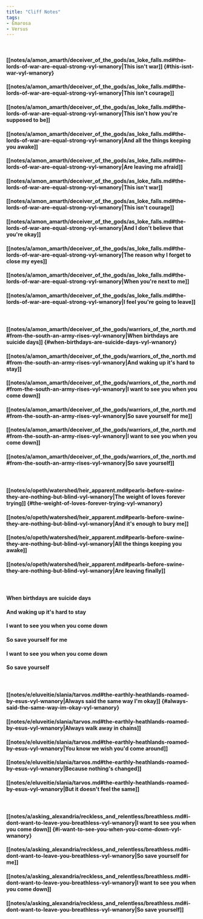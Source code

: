 ```yaml
---
title: "Cliff Notes"
tags:
- Emarosa
- Versus
---
```

&nbsp;
#### [[notes/a/amon_amarth/deceiver_of_the_gods/as_loke_falls.md#the-lords-of-war-are-equal-strong-vyl-wnanory|This isn't war]] {#this-isnt-war-vyl-wnanory}
#### [[notes/a/amon_amarth/deceiver_of_the_gods/as_loke_falls.md#the-lords-of-war-are-equal-strong-vyl-wnanory|This isn't courage]]
#### [[notes/a/amon_amarth/deceiver_of_the_gods/as_loke_falls.md#the-lords-of-war-are-equal-strong-vyl-wnanory|This isn't how you're supposed to be]]
#### [[notes/a/amon_amarth/deceiver_of_the_gods/as_loke_falls.md#the-lords-of-war-are-equal-strong-vyl-wnanory|And all the things keeping you awake]]
#### [[notes/a/amon_amarth/deceiver_of_the_gods/as_loke_falls.md#the-lords-of-war-are-equal-strong-vyl-wnanory|Are leaving me afraid]]
#### [[notes/a/amon_amarth/deceiver_of_the_gods/as_loke_falls.md#the-lords-of-war-are-equal-strong-vyl-wnanory|This isn't war]]
#### [[notes/a/amon_amarth/deceiver_of_the_gods/as_loke_falls.md#the-lords-of-war-are-equal-strong-vyl-wnanory|This isn't courage]]
#### [[notes/a/amon_amarth/deceiver_of_the_gods/as_loke_falls.md#the-lords-of-war-are-equal-strong-vyl-wnanory|And I don't believe that you're okay]]
#### [[notes/a/amon_amarth/deceiver_of_the_gods/as_loke_falls.md#the-lords-of-war-are-equal-strong-vyl-wnanory|The reason why I forget to close my eyes]]
#### [[notes/a/amon_amarth/deceiver_of_the_gods/as_loke_falls.md#the-lords-of-war-are-equal-strong-vyl-wnanory|When you're next to me]]
#### [[notes/a/amon_amarth/deceiver_of_the_gods/as_loke_falls.md#the-lords-of-war-are-equal-strong-vyl-wnanory|I feel you're going to leave]]
&nbsp;
#### [[notes/a/amon_amarth/deceiver_of_the_gods/warriors_of_the_north.md#from-the-south-an-army-rises-vyl-wnanory|When birthdays are suicide days]] {#when-birthdays-are-suicide-days-vyl-wnanory}
#### [[notes/a/amon_amarth/deceiver_of_the_gods/warriors_of_the_north.md#from-the-south-an-army-rises-vyl-wnanory|And waking up it's hard to stay]]
#### [[notes/a/amon_amarth/deceiver_of_the_gods/warriors_of_the_north.md#from-the-south-an-army-rises-vyl-wnanory|I want to see you when you come down]]
#### [[notes/a/amon_amarth/deceiver_of_the_gods/warriors_of_the_north.md#from-the-south-an-army-rises-vyl-wnanory|So save yourself for me]]
#### [[notes/a/amon_amarth/deceiver_of_the_gods/warriors_of_the_north.md#from-the-south-an-army-rises-vyl-wnanory|I want to see you when you come down]]
#### [[notes/a/amon_amarth/deceiver_of_the_gods/warriors_of_the_north.md#from-the-south-an-army-rises-vyl-wnanory|So save yourself]]
&nbsp;
#### [[notes/o/opeth/watershed/heir_apparent.md#pearls-before-swine-they-are-nothing-but-blind-vyl-wnanory|The weight of loves forever trying]] {#the-weight-of-loves-forever-trying-vyl-wnanory}
#### [[notes/o/opeth/watershed/heir_apparent.md#pearls-before-swine-they-are-nothing-but-blind-vyl-wnanory|And it's enough to bury me]]
#### [[notes/o/opeth/watershed/heir_apparent.md#pearls-before-swine-they-are-nothing-but-blind-vyl-wnanory|All the things keeping you awake]]
#### [[notes/o/opeth/watershed/heir_apparent.md#pearls-before-swine-they-are-nothing-but-blind-vyl-wnanory|Are leaving finally]]
&nbsp;
#### When birthdays are suicide days
#### And waking up it's hard to stay
#### I want to see you when you come down
#### So save yourself for me
#### I want to see you when you come down
#### So save yourself
&nbsp;
#### [[notes/e/eluveitie/slania/tarvos.md#the-earthly-heathlands-roamed-by-esus-vyl-wnanory|Always said the same way I'm okay]] {#always-said-the-same-way-im-okay-vyl-wnanory}
#### [[notes/e/eluveitie/slania/tarvos.md#the-earthly-heathlands-roamed-by-esus-vyl-wnanory|Always walk away in chains]]
#### [[notes/e/eluveitie/slania/tarvos.md#the-earthly-heathlands-roamed-by-esus-vyl-wnanory|You know we wish you'd come around]]
#### [[notes/e/eluveitie/slania/tarvos.md#the-earthly-heathlands-roamed-by-esus-vyl-wnanory|Because nothing's changed]]
#### [[notes/e/eluveitie/slania/tarvos.md#the-earthly-heathlands-roamed-by-esus-vyl-wnanory|But it doesn't feel the same]]
&nbsp;
#### [[notes/a/asking_alexandria/reckless_and_relentless/breathless.md#i-dont-want-to-leave-you-breathless-vyl-wnanory|I want to see you when you come down]] {#i-want-to-see-you-when-you-come-down-vyl-wnanory}
#### [[notes/a/asking_alexandria/reckless_and_relentless/breathless.md#i-dont-want-to-leave-you-breathless-vyl-wnanory|So save yourself for me]]
#### [[notes/a/asking_alexandria/reckless_and_relentless/breathless.md#i-dont-want-to-leave-you-breathless-vyl-wnanory|I want to see you when you come down]]
#### [[notes/a/asking_alexandria/reckless_and_relentless/breathless.md#i-dont-want-to-leave-you-breathless-vyl-wnanory|So save yourself]]
